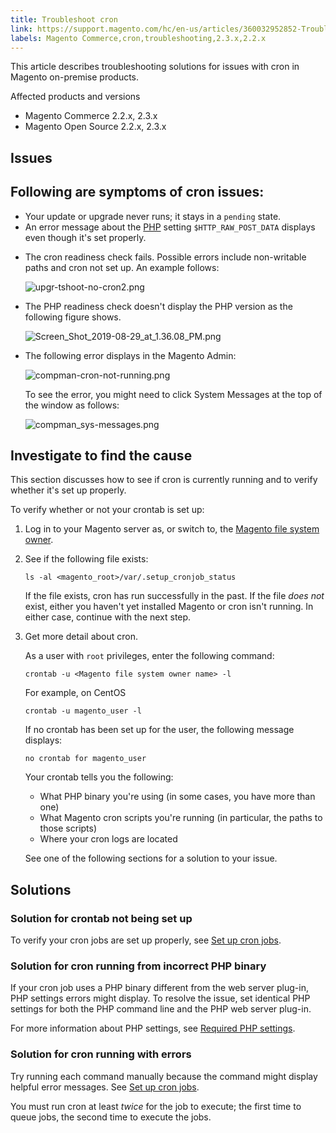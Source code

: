 ```yaml
---
title: Troubleshoot cron
link: https://support.magento.com/hc/en-us/articles/360032952852-Troubleshoot-cron
labels: Magento Commerce,cron,troubleshooting,2.3.x,2.2.x
---
```


<p>This article describes troubleshooting solutions for issues with cron in Magento on-premise products.</p>
<p>Affected products and versions</p>
<ul>
<li>Magento Commerce 2.2.x, 2.3.x</li>
<li>Magento Open Source 2.2.x, 2.3.x </li>
</ul>
<h2>Issues</h2>
<h2>Following are symptoms of cron issues:</h2>
<ul>
<li>Your update or upgrade never runs; it stays in a <code>pending</code> state.</li>
<li>An error message about the <a href="https://glossary.magento.com/php">PHP</a> setting <code>$HTTP_RAW_POST_DATA</code> displays even though it's set properly.</li>
<li>
<p>The cron readiness check fails. Possible errors include non-writable paths and cron not set up. An example follows:</p>
<p><img alt="upgr-tshoot-no-cron2.png" src="https://support.magento.com/hc/article_attachments/360037665751/upgr-tshoot-no-cron2.png"/></p>
</li>
<li>
<p>The PHP readiness check doesn't display the PHP version as the following figure shows.</p>
<p><img alt="Screen_Shot_2019-08-29_at_1.36.08_PM.png" src="https://support.magento.com/hc/article_attachments/360037675012/Screen_Shot_2019-08-29_at_1.36.08_PM.png"/></p>
</li>
<li>
<p>The following error displays in the Magento Admin:</p>
<p><img alt="compman-cron-not-running.png" src="https://support.magento.com/hc/article_attachments/360037666411/compman-cron-not-running.png"/></p>
<p>To see the error, you might need to click System Messages at the top of the window as follows:</p>
<p><img alt="compman_sys-messages.png" src="https://support.magento.com/hc/article_attachments/360037666851/compman_sys-messages.png"/></p>
</li>
</ul>
<h2>Investigate to find the cause</h2>
<p>This section discusses how to see if cron is currently running and to verify whether it's set up properly.</p>
<p>To verify whether or not your crontab is set up:</p>
<ol>
<li>Log in to your Magento server as, or switch to, the <a href="https://devdocs.magento.com/guides/v2.3/install-gde/prereq/file-sys-perms-over.html">Magento file system owner</a>.</li>
<li>
<p>See if the following file exists:</p>
<pre><code class="language-bash">ls -al &lt;magento_root&gt;/var/.setup_cronjob_status</code></pre>
<p>If the file exists, cron has run successfully in the past. If the file <em>does not</em> exist, either you haven't yet installed Magento or cron isn't running. In either case, continue with the next step.</p>
</li>
<li>
<p>Get more detail about cron.</p>
<p>As a user with <code>root</code> privileges, enter the following command:</p>
<pre><code class="language-bash">crontab -u &lt;Magento file system owner name&gt; -l</code></pre>
<p>For example, on CentOS</p>
<pre><code class="language-bash">crontab -u magento_user -l</code></pre>
<p>If no crontab has been set up for the user, the following message displays:</p>
<pre><code class="language-terminal">no crontab for magento_user</code></pre>
<p>Your crontab tells you the following:</p>
<ul>
<li>What PHP binary you're using (in some cases, you have more than one)</li>
<li>What Magento cron scripts you're running (in particular, the paths to those scripts)</li>
<li>Where your cron logs are located</li>
</ul>
<p>See one of the following sections for a solution to your issue.</p>
</li>
</ol>
<h2>Solutions</h2>
<h3>Solution for crontab not being set up</h3>
<p>To verify your cron jobs are set up properly, see <a href="https://devdocs.magento.com/guides/v2.3/install-gde/install/post-install-config.html#post-install-cron">Set up cron jobs</a>.</p>
<h3>Solution for cron running from incorrect PHP binary</h3>
<p>If your cron job uses a PHP binary different from the web server plug-in, PHP settings errors might display. To resolve the issue, set identical PHP settings for both the PHP command line and the PHP web server plug-in.</p>
<p>For more information about PHP settings, see <a href="https://devdocs.magento.com/guides/v2.3/install-gde/prereq/php-settings.html">Required PHP settings</a>.</p>
<h3>Solution for cron running with errors</h3>
<p>Try running each command manually because the command might display helpful error messages. See <a href="https://devdocs.magento.com/guides/v2.3/install-gde/install/post-install-config.html#post-install-cron">Set up cron jobs</a>.</p>
<p class="info">You must run cron at least <em>twice</em> for the job to execute; the first time to queue jobs, the second time to execute the jobs.</p>